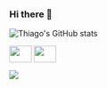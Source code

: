 ### Hi there 👋


![Thiago's GitHub stats](https://github-readme-stats.vercel.app/api?username=tcurvelo&show_icons=true&theme=gruvbox)

<p align="left">
<a href="https://twitter.com/tcurvelo" target="blank"><img align="center" src="https://cdn.jsdelivr.net/npm/simple-icons@3.0.1/icons/twitter.svg" alt="" height="30" width="40" /></a>
<a href="https://www.linkedin.com/in/thiagocurvelo/" target="blank"><img align="center" src="https://cdn.jsdelivr.net/npm/simple-icons@3.0.1/icons/linkedin.svg" alt="" height="30" width="40" /></a>
</p>

![](https://komarev.com/ghpvc/?username=tcurvelo&color=grey)
<!--
**tcurvelo/tcurvelo** is a ✨ _special_ ✨ repository because its `README.md` (this file) appears on your GitHub profile.

Here are some ideas to get you started:

- 🔭 I’m interested in data-centric projects,
- 🌱 I’m currently learning ...
- 👯 I’m looking to collaborate on ...
- 🤔 I’m looking for help with ...
- 💬 Ask me about ...
- 📫 How to reach me: ...
- 😄 Pronouns: ...
- ⚡ Fun fact: ...
-->
